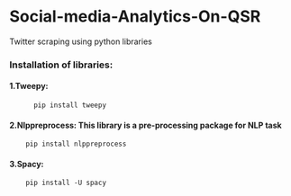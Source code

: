 # Social-media-Analytics-On-QSR

Twitter scraping using python libraries

### Installation of libraries:

#### 1.Tweepy: 
    
          pip install tweepy


#### 2.Nlppreprocess: This library is a pre-processing package for NLP task

        pip install nlppreprocess

#### 3.Spacy:

        pip install -U spacy
